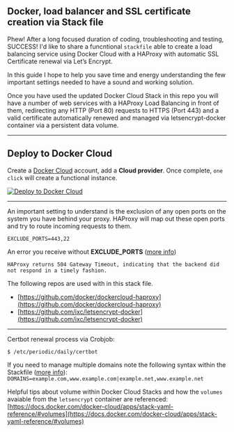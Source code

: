## Docker, load balancer and SSL certificate creation via Stack file

Phew! After a long focused duration of coding, troubleshooting and testing, SUCCESS! I'd like to share a funcntional `stackfile` able to create a load balancing service using Docker Cloud with a HAProxy with automatic SSL Certificate renewal via Let’s Encrypt.
 
In this guide I hope to help you save time and energy understanding the few important settings needed to have a sound and working solution.

Once you have used the updated Docker Cloud Stack in this repo you will have a number of web services with a HAProxy Load Balancing in front of them, redirecting any HTTP (Port 80) requests to HTTPS (Port 443) and a valid certificate automatically renewed and managed via letsencrypt-docker container via a persistent data volume.

---
## Deploy to Docker Cloud
Create a [Docker Cloud](https://cloud.docker.com) account, add a   **Cloud provider**. Once complete, `one click` will create a functional instance.

[![Deploy to Docker Cloud](https://files.cloud.docker.com/images/deploy-to-dockercloud.svg)](https://cloud.docker.com/stack/deploy/)

---

An important setting to understand is the exclusion of any open ports on the system you have behind your proxy. HAProxy will map out these open ports and try to route incoming requests to them.

`EXCLUDE_PORTS=443,22`

An error you receive without **EXCLUDE_PORTS** ([more info](https://stackoverflow.com/questions/44684001/haproxy-504-timeout-to-apache))

```
HAProxy returns 504 Gateway Timeout, indicating that the backend did not respond in a timely fashion.
```


The following repos are used with in this stack file.

* [https://github.com/docker/dockercloud-haproxy](https://github.com/docker/dockercloud-haproxy)
* [https://github.com/ixc/letsencrypt-docker](https://github.com/ixc/letsencrypt-docker)


---

Certbot renewal process via Crobjob:

```
$ /etc/periodic/daily/certbot
```


If you need to manage multiple domains note the following syntax within the Stackfile ([more info](https://github.com/ixc/letsencrypt-docker/blob/master/bin/certbot.sh#L29)):
`DOMAINS=example.com,www.example.com|example.net,www.example.net`



Helpful tips about volume within Docker Cloud Stacks and how the `volumes` avaiable from the `letsencrypt` container are referenced: [https://docs.docker.com/docker-cloud/apps/stack-yaml-reference/#volumes](https://docs.docker.com/docker-cloud/apps/stack-yaml-reference/#volumes)




